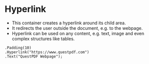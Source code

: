 # Hyperlink

- This container creates a hyperlink around its child area.
- It redirects the user outside the document, e.g. to the webpage.
- Hyperlink can be used on any content, e.g. text, image and even complex structures like tables.

```csharp{2-2}
.Padding(10)
.Hyperlink("https://www.questpdf.com")
.Text("QuestPDF Webpage");
```
